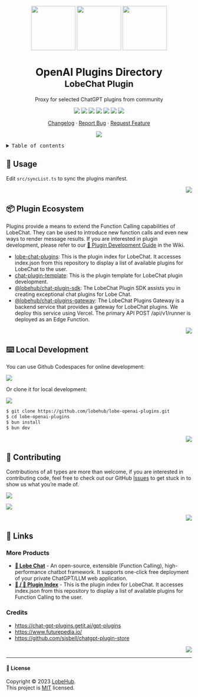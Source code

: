 <a name="readme-top"></a>

<div align="center">

<img height="120" src="https://registry.npmmirror.com/@lobehub/assets-emoji/1.3.0/files/assets/puzzle-piece.webp">
<img height="120" src="https://gw.alipayobjects.com/zos/kitchen/qJ3l3EPsdW/split.svg">
<img height="120" src="https://github-production-user-asset-6210df.s3.amazonaws.com/17870709/297340190-c683c727-58ee-4bab-8d91-f36fe541e511.png">

<h1>OpenAI Plugins Directory<br/><sup>LobeChat Plugin</sup></h1>

Proxy for selected ChatGPT plugins from community

[![][🤯-🧩-lobehub-shield]][🤯-🧩-lobehub-link]
[![][github-action-release-shield]][github-action-release-link]
[![][github-contributors-shield]][github-contributors-link]
[![][github-forks-shield]][github-forks-link]
[![][github-stars-shield]][github-stars-link]
[![][github-issues-shield]][github-issues-link]
[![][github-license-shield]][github-license-link]

[Changelog](./CHANGELOG.md) · [Report Bug][github-issues-link] · [Request Feature][github-issues-link]

![](https://raw.githubusercontent.com/andreasbm/readme/master/assets/lines/rainbow.png)

</div>

<details>
<summary><kbd>Table of contents</kbd></summary>

#### TOC

- [🤯 Usage](#-usage)
- [📦 Plugin Ecosystem](#-plugin-ecosystem)
- [⌨️ Local Development](#️-local-development)
- [🤝 Contributing](#-contributing)
- [🔗 Links](#-links)
  - [More Products](#more-products)
  - [Credits](#credits)

####

</details>

## 🤯 Usage

Edit `src/syncList.ts` to sync the plugins manifest.

<div align="right">

[![][back-to-top]](#readme-top)

</div>

## 📦 Plugin Ecosystem

Plugins provide a means to extend the Function Calling capabilities of LobeChat. They can be used to introduce new function calls and even new ways to render message results. If you are interested in plugin development, please refer to our [📘 Plugin Development Guide](https://github.com/lobehub/lobe-chat/wiki/Plugin-Development) in the Wiki.

- [lobe-chat-plugins][lobe-chat-plugins]: This is the plugin index for LobeChat. It accesses index.json from this repository to display a list of available plugins for LobeChat to the user.
- [chat-plugin-template][chat-plugin-template]: This is the plugin template for LobeChat plugin development.
- [@lobehub/chat-plugin-sdk][chat-plugin-sdk]: The LobeChat Plugin SDK assists you in creating exceptional chat plugins for Lobe Chat.
- [@lobehub/chat-plugins-gateway][chat-plugins-gateway]: The LobeChat Plugins Gateway is a backend service that provides a gateway for LobeChat plugins. We deploy this service using Vercel. The primary API POST /api/v1/runner is deployed as an Edge Function.

<div align="right">

[![][back-to-top]](#readme-top)

</div>

## ⌨️ Local Development

You can use Github Codespaces for online development:

[![][github-codespace-shield]][github-codespace-link]

Or clone it for local development:

[![][bun-shield]][bun-link]

```bash
$ git clone https://github.com/lobehub/lobe-openai-plugins.git
$ cd lobe-openai-plugins
$ bun install
$ bun dev
```

<div align="right">

[![][back-to-top]](#readme-top)

</div>

## 🤝 Contributing

Contributions of all types are more than welcome, if you are interested in contributing code, feel free to check out our GitHub [Issues][github-issues-link] to get stuck in to show us what you’re made of.

[![][pr-welcome-shield]][pr-welcome-link]

[![][github-contrib-shield]][github-contrib-link]

<div align="right">

[![][back-to-top]](#readme-top)

</div>

## 🔗 Links

### More Products

- **[🤖 Lobe Chat](https://github.com/lobehub/lobe-chat)** - An open-source, extensible (Function Calling), high-performance chatbot framework. It supports one-click free deployment of your private ChatGPT/LLM web application.
- **[🧩 / 🏪 Plugin Index](https://github.com/lobehub/lobe-chat-plugins)** - This is the plugin index for LobeChat. It accesses index.json from this repository to display a list of available plugins for Function Calling to the user.

### Credits

- <https://chat-gpt-plugins.getit.ai/gpt-plugins>
- <https://www.futurepedia.io/>
- <https://github.com/sisbell/chatgpt-plugin-store>

<div align="right">

[![][back-to-top]](#readme-top)

</div>

---

#### 📝 License

Copyright © 2023 [LobeHub][profile-link]. <br />
This project is [MIT](./LICENSE) licensed.

<!-- LINK GROUP -->

[🤯-🧩-lobehub-link]: https://github.com/lobehub/lobe-chat-plugins
[🤯-🧩-lobehub-shield]: https://img.shields.io/badge/%F0%9F%A4%AF%20%26%20%F0%9F%A7%A9%20LobeHub-Plugin-95f3d9?labelColor=black&style=flat-square
[back-to-top]: https://img.shields.io/badge/-BACK_TO_TOP-black?style=flat-square
[bun-link]: https://bun.sh
[bun-shield]: https://img.shields.io/badge/-speedup%20with%20bun-black?logo=bun&style=for-the-badge
[chat-plugin-sdk]: https://github.com/lobehub/chat-plugin-sdk
[chat-plugin-template]: https://github.com/lobehub/chat-plugin-
[chat-plugins-gateway]: https://github.com/lobehub/chat-plugins-gateway
[github-action-release-link]: https://github.com/lobehub/lobe-openai-plugins/actions/workflows/release.yml
[github-action-release-shield]: https://img.shields.io/github/actions/workflow/status/lobehub/lobe-openai-plugins/release.yml?label=release&labelColor=black&logo=githubactions&logoColor=white&style=flat-square
[github-codespace-link]: https://codespaces.new/lobehub/lobe-openai-plugins
[github-codespace-shield]: https://github.com/codespaces/badge.svg
[github-contrib-link]: https://github.com/lobehub/lobe-openai-plugins/graphs/contributors
[github-contrib-shield]: https://contrib.rocks/image?repo=lobehub%2Flobe-openai-plugins
[github-contributors-link]: https://github.com/lobehub/lobe-openai-plugins/graphs/contributors
[github-contributors-shield]: https://img.shields.io/github/contributors/lobehub/lobe-openai-plugins?color=c4f042&labelColor=black&style=flat-square
[github-forks-link]: https://github.com/lobehub/lobe-openai-plugins/network/members
[github-forks-shield]: https://img.shields.io/github/forks/lobehub/lobe-openai-plugins?color=8ae8ff&labelColor=black&style=flat-square
[github-issues-link]: https://github.com/lobehub/lobe-openai-plugins/issues
[github-issues-shield]: https://img.shields.io/github/issues/lobehub/lobe-openai-plugins?color=ff80eb&labelColor=black&style=flat-square
[github-license-link]: https://github.com/lobehub/lobe-openai-plugins/blob/main/LICENSE
[github-license-shield]: https://img.shields.io/github/license/lobehub/lobe-openai-plugins?color=white&labelColor=black&style=flat-square
[github-stars-link]: https://github.com/lobehub/lobe-openai-plugins/network/stargazers
[github-stars-shield]: https://img.shields.io/github/stars/lobehub/lobe-openai-plugins?color=ffcb47&labelColor=black&style=flat-square
[lobe-chat-plugins]: https://github.com/lobehub/lobe-chat-plugins
[pr-welcome-link]: https://github.com/lobehub/lobe-openai-plugins/pulls
[pr-welcome-shield]: https://img.shields.io/badge/%F0%9F%A4%AF%20PR%20WELCOME-%E2%86%92-ffcb47?labelColor=black&style=for-the-badge
[profile-link]: https://github.com/lobehub
